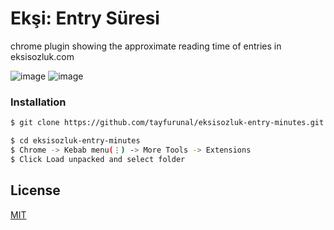 # Ekşi: Entry Süresi

chrome plugin showing the approximate reading time of entries in eksisozluk.com

![image](https://i.ibb.co/rGDRh3h/rsz-1screen-shot-2019-09-21-at-151629.png)
![image](https://i.ibb.co/2SQ66qC/rsz-screen-shot-2019-09-21-at-160554.png)

### Installation

```sh
$ git clone https://github.com/tayfurunal/eksisozluk-entry-minutes.git eksisozluk-entry-minutes

$ cd eksisozluk-entry-minutes
$ Chrome -> Kebab menu(⋮) -> More Tools -> Extensions
$ Click Load unpacked and select folder
```

## License

[MIT](https://github.com/tayfurunal/eksisozluk-entry-minutes/blob/master/LICENSE)
